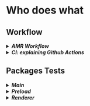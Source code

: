 # Who does what
## Workflow

<details>
  <summary>
    <b><i>AMR Workflow</b></i>
  </summary>

![gitflow](workflow.png)
### Beta Branch
:warning: :fire: **To deploy a new pre-release make sure the targeted version is higher than both the current `beta` and `main` branch version.**

- Pushing commits and merges
  - CI won't run tests
  - Deploy a pre-release if package.json version is incremented
- Submit PR
  - CI will run tests to check pull request
- Accept PR
  - Changes are merged
  - Deploy a pre-release if package.json version is incremented
### Main Branch
:warning: :fire: **This branch must be updated through PRs <u>from beta branch AND the same repo</u> only**, not doing this could results in tons of conflict between both branches

- Pushing commits and merges
  - :shit: DON'T!
- Accept/Submit PR from a fork
  - :shit: DON'T!
- Submit PR from [JiPaix/beta](https://github.com/JiPaix/AMR/tree/beta) to [JiPaix/main](https://github.com/JiPaix/AMR/tree/main)
  - Ci will run tests to check pull requests
- Accept PR from [JiPaix/beta](https://github.com/JiPaix/AMR/tree/beta) to [JiPaix/main](https://github.com/JiPaix/AMR/tree/main)
  - Changes are merged
  - Deploy a pre-release if package.json version is incremented
  - Beta branch is updated (fast-forward) to include merge commit

</details>
<details>
  <summary>
    <b><i>CI: explaining Github Actions</b></i>
  </summary>

#### lint.yml
- Description: Linting
- Trigger: PRs (main/beta)
- Actions:
  - Runs: `eslint . --ext js,ts,vue`

#### release.yml
- Description: Release new version
- Trigger: Pushes (main)
- Actions:
  - Check if target version in package.json is `!=` from current version
  - Generate changelog using `.github/actions/release-notes/main.js`
  - Remove outdated draft releases
  - Create new Draft releases
  - Build and upload artifacts (windows and linux)
  - Publish release
  - Fast forward beta branch

#### release-beta.yml
- Description: Release new version
- Trigger: Pushes (beta)
- Actions:
  - Check if target version in package.json is `!=` from current version
  - Add `-beta` suffix to target version
  - Generate changelog using `.github/actions/release-notes/main.js`
  - Remove outdated draft prereleases
  - Create new Draft prereleases
  - Build and upload artifacts (windows and linux)
  - Publish prerelease

#### tests.yml
- Description: Test the Application
- Trigger: PRs (main/beta)
- Actions:
  - Test the Electron process `main` 
  - Test the Electron preloader `preload` 
  - Test Vue components `renderer`
  - End-To-End testing `e2e`
#### typechecking.yml
- Description: TypeScript testing
- Trigger: PRs (main/beta)
- Actions:
  - runs typecheck on `main`, `preload` and `renderer`

#### update-electron-vendors.yml
- Description: Check if Electron's chrome version has updated. Used in builds.
- Trigger: Pushes, if package.json has been updated
- Actions:
  - update `.electron-vendors.cache.json` file
</details>

## Packages Tests

<details>
  <summary>
    <b><i>Main</b></i>
  </summary>

`packages/main/tests/unit.spec.ts`

This files test the electron BrowserWindow API itself.  
Included tests:
- Create window
- Minimize/Maximize window
- Destroy window


</details>

<details>
  <summary>
    <b><i>Preload</b></i>
  </summary>

`packages/preload/tests/unit.spec.ts`

This files test if libraries exposed to the renderer are working.  
Included tests:
- Test `createHash` from `crypto`

</details>

<details>
  <summary>
    <b><i>Renderer</b></i>
  </summary>

`packages/preload/tests/ReactiveHash.spec.ts`

Test the `ReactiveHash` Vue component:
- Setup a `string` and it's `hash`
- Give `string` to component `input`
- Take the hashing result from component `output`
- check if `output` === `hash`

`packages/preload/tests/ReactiveStore.spec.ts`

Test the `ReactiveStore` Vue component:
- Setup a `string`
- Check if component `output` loads with its default value
- `click` first button and check if `output` has changed
- Give `string` to `input` and check if `output` === `string`

</details>
